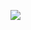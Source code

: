 ![](https://media.discordapp.net/attachments/1203004912158376046/1205246333900816434/20240208_231822_0000.png?ex=65d7ac1e&is=65c5371e&hm=e7e7842bc30605b6eae48e53bcc962b6c3f6ed55cd5cb626165fdf49d71ab99e&)
